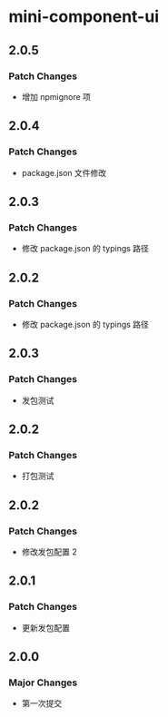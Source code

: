 # mini-component-ui

## 2.0.5

### Patch Changes

- 增加 npmignore 项

## 2.0.4

### Patch Changes

- package.json 文件修改

## 2.0.3

### Patch Changes

- 修改 package.json 的 typings 路径

## 2.0.2

### Patch Changes

- 修改 package.json 的 typings 路径

## 2.0.3

### Patch Changes

- 发包测试

## 2.0.2

### Patch Changes

- 打包测试

## 2.0.2

### Patch Changes

- 修改发包配置 2

## 2.0.1

### Patch Changes

- 更新发包配置

## 2.0.0

### Major Changes

- 第一次提交
